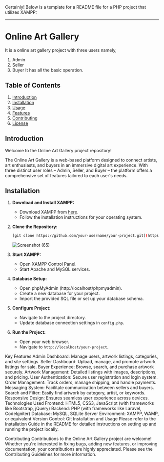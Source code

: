 Certainly! Below is a template for a README file for a PHP project that utilizes XAMPP:

---

# Online Art Gallery

It is a online art gallery project with three users namely,
1. Admin
2. Seller
3. Buyer
It has all the basic operation.
## Table of Contents

1. [Introduction](#introduction)
2. [Installation](#installation)
3. [Usage](#usage)
4. [Features](#features)
5. [Contributing](#contributing)
6. [License](#license)

## Introduction

Welcome to the Online Art Gallery project repository!

The Online Art Gallery is a web-based platform designed to connect artists, art enthusiasts, and buyers in an immersive digital art experience. With three distinct user roles – Admin, Seller, and Buyer – the platform offers a comprehensive set of features tailored to each user's needs.

## Installation

1. **Download and Install XAMPP:**
   - Download XAMPP from [here](https://www.apachefriends.org/index.html).
   - Follow the installation instructions for your operating system.

2. **Clone the Repository:**
   ```bash
   [git clone https://github.com/your-username/your-project.git](https://github.com/SudVig/Art_Gallery.git)
   ```

   ![Screenshot (65)](https://github.com/SudVig/Art_Gallery/assets/96943194/e1933527-efe5-482f-b21a-0c9e6c67d00a)


3. **Start XAMPP:**
   - Open XAMPP Control Panel.
   - Start Apache and MySQL services.

4. **Database Setup:**
   - Open phpMyAdmin (http://localhost/phpmyadmin).
   - Create a new database for your project.
   - Import the provided SQL file or set up your database schema.

5. **Configure Project:**
   - Navigate to the project directory.
   - Update database connection settings in `config.php`.

6. **Run the Project:**
   - Open your web browser.
   - Navigate to `http://localhost/your-project`.

Key Features
Admin Dashboard: Manage users, artwork listings, categories, and site settings.
Seller Dashboard: Upload, manage, and promote artwork listings for sale.
Buyer Experience: Browse, search, and purchase artwork securely.
Artwork Management: Detailed listings with images, descriptions, and pricing.
User Authentication: Secure user registration and login system.
Order Management: Track orders, manage shipping, and handle payments.
Messaging System: Facilitate communication between sellers and buyers.
Search and Filter: Easily find artwork by category, artist, or keywords.
Responsive Design: Ensures seamless user experience across devices.
Technologies Used
Frontend: HTML5, CSS3, JavaScript (with frameworks like Bootstrap, jQuery)
Backend: PHP (with frameworks like Laravel, CodeIgniter)
Database: MySQL, SQLite
Server Environment: XAMPP, WAMP, or equivalent
Version Control: Git
Installation and Usage
Please refer to the Installation Guide in the README for detailed instructions on setting up and running the project locally.

Contributing
Contributions to the Online Art Gallery project are welcome! Whether you're interested in fixing bugs, adding new features, or improving documentation, your contributions are highly appreciated. Please see the Contributing Guidelines for more information.
